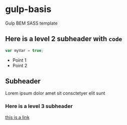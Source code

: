 # gulp-basis
Gulp  BEM  SASS template

## Here is a level 2 subheader with `code`
```js
var myVar = true;
```

* Point 1
* Point 2

## Subheader

Lorem ipsum dolor amet sit consctetyer elit sunt

### Here is a level 3 subheader

[this is a link](http://www.danishtype.dk)
